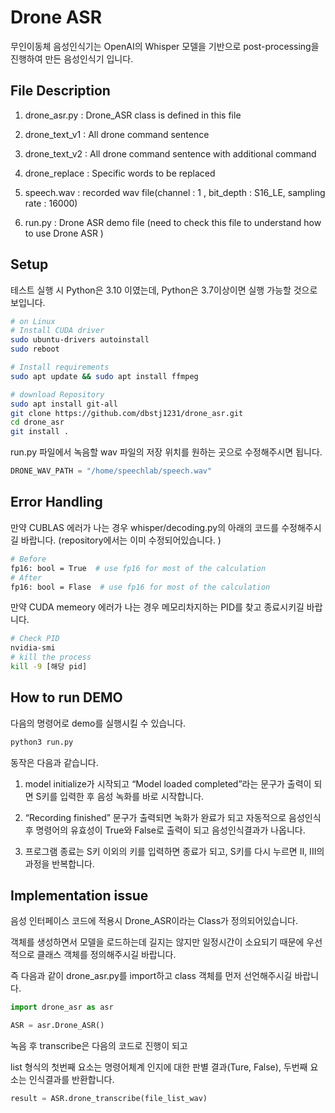 # Drone ASR

무인이동체 음성인식기는 OpenAI의 Whisper 모델을 기반으로 post-processing을 진행하여 만든 음성인식기 입니다. 



## File Description

1. drone_asr.py : Drone_ASR class  is defined in this file 

2. drone_text_v1 : All drone command sentence

3. drone_text_v2 : All drone command sentence with additional command

4. drone_replace : Specific words to be replaced

5. speech.wav : recorded wav file(channel : 1 , bit_depth : S16_LE, sampling rate : 16000)

6. run.py : Drone ASR demo file (need to check this file to understand how to use Drone ASR )



## Setup

테스트 실행 시 Python은 3.10 이였는데, Python은 3.7이상이면 실행 가능할 것으로 보입니다.  

```bash
# on Linux
# Install CUDA driver
sudo ubuntu-drivers autoinstall
sudo reboot

# Install requirements
sudo apt update && sudo apt install ffmpeg

# download Repository
sudo apt install git-all
git clone https://github.com/dbstj1231/drone_asr.git
cd drone_asr
git install .
```



run.py 파일에서 녹음할 wav 파일의 저장 위치를 원하는 곳으로 수정해주시면 됩니다.  

```python
DRONE_WAV_PATH = "/home/speechlab/speech.wav"
```



## Error  Handling

만약 CUBLAS 에러가 나는 경우 whisper/decoding.py의 아래의 코드를 수정해주시길 바랍니다. (repository에서는 이미 수정되어있습니다. )

```bash
# Before
fp16: bool = True  # use fp16 for most of the calculation
# After
fp16: bool = Flase  # use fp16 for most of the calculation
```

만약 CUDA memeory 에러가 나는 경우 메모리차지하는 PID를 찾고 종료시키길 바랍니다. 

```bash
# Check PID 
nvidia-smi 
# kill the process
kill -9 [해당 pid] 
```



## How to run DEMO

다음의 명령어로 demo를 실행시킬 수 있습니다. 

```bash
python3 run.py
```

동작은 다음과 같습니다.  

1. model initialize가 시작되고 “Model loaded completed”라는 문구가 출력이 되면 S키를 입력한 후 음성 녹화를 바로 시작합니다. 

2.  “Recording finished” 문구가 출력되면 녹화가 완료가 되고 자동적으로 음성인식 후 명령어의 유효성이 True와 False로 출력이 되고 음성인식결과가 나옵니다.

3. 프로그램 종료는 S키 이외의 키를 입력하면 종료가 되고, S키를 다시 누르면 II, III의 과정을 반복합니다.



## Implementation issue

음성 인터페이스 코드에 적용시 Drone_ASR이라는 Class가 정의되어있습니다.  

객체를 생성하면서 모델을 로드하는데 길지는 않지만 일정시간이 소요되기 때문에 우선적으로 클래스 객체를 정의해주시길 바랍니다. 

즉 다음과 같이 drone_asr.py를 import하고 class 객체를 먼저 선언해주시길 바랍니다. 

```python
import drone_asr as asr

ASR = asr.Drone_ASR()
```



녹음 후  transcribe은 다음의 코드로  진행이 되고

list 형식의 첫번째 요소는 명령어체계 인지에 대한 판별 결과(Ture, False), 두번째 요소는 인식결과를 반환합니다. 

```python
result = ASR.drone_transcribe(file_list_wav)
```



